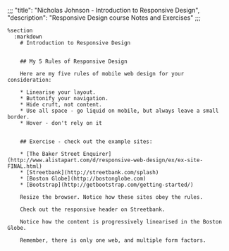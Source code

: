 ;;;
"title": "Nicholas Johnson - Introduction to Responsive Design",
"description": "Responsive Design course Notes and Exercises"
;;;

    %section
      :markdown
        # Introduction to Responsive Design


        ## My 5 Rules of Responsive Design

        Here are my five rules of mobile web design for your consideration:

        * Linearise your layout.
        * Buttonify your navigation.
        * Hide cruft, not content.
        * Use all space - go liquid on mobile, but always leave a small border.
        * Hover - don't rely on it


        ## Exercise - check out the example sites:

        * [The Baker Street Enquirer](http://www.alistapart.com/d/responsive-web-design/ex/ex-site-FINAL.html)
        * [Streetbank](http://streetbank.com/splash)
        * [Boston Globe](http://bostonglobe.com)
        * [Bootstrap](http://getbootstrap.com/getting-started/)

        Resize the browser. Notice how these sites obey the rules.

        Check out the responsive header on Streetbank.

        Notice how the content is progressively linearised in the Boston Globe.

        Remember, there is only one web, and multiple form factors.
